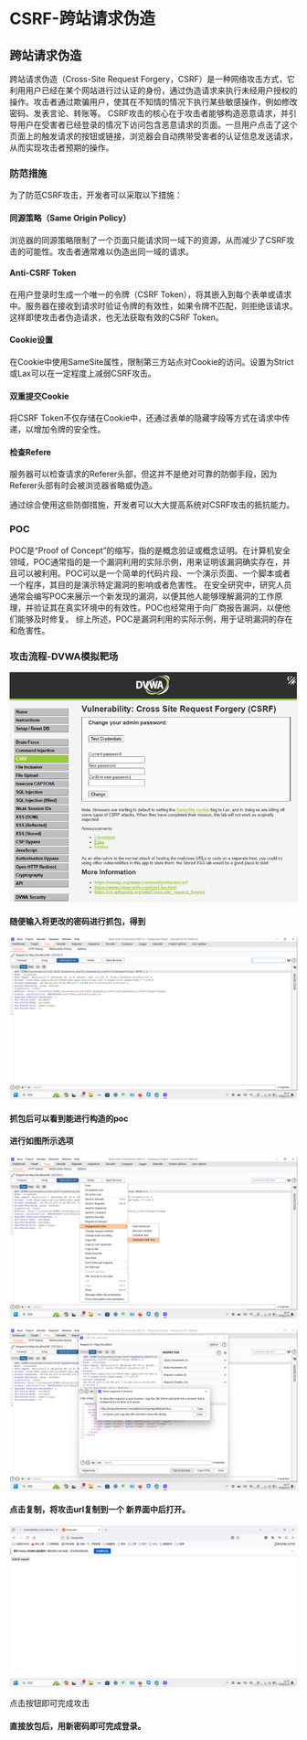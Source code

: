 # CSRF-跨站请求伪造


<!--more-->

## 跨站请求伪造

跨站请求伪造（Cross-Site Request Forgery，CSRF）是一种网络攻击方式，它利用用户已经在某个网站进行过认证的身份，通过伪造请求来执行未经用户授权的操作。攻击者通过欺骗用户，使其在不知情的情况下执行某些敏感操作，例如修改密码、发表言论、转账等。
CSRF攻击的核心在于攻击者能够构造恶意请求，并引导用户在受害者已经登录的情况下访问包含恶意请求的页面。一旦用户点击了这个页面上的触发请求的按钮或链接，浏览器会自动携带受害者的认证信息发送请求，从而实现攻击者预期的操作。

### 防范措施

为了防范CSRF攻击，开发者可以采取以下措施：

#### 同源策略（Same Origin Policy）

浏览器的同源策略限制了一个页面只能请求同一域下的资源，从而减少了CSRF攻击的可能性。攻击者通常难以伪造出同一域的请求。

#### Anti-CSRF Token

在用户登录时生成一个唯一的令牌（CSRF Token），将其嵌入到每个表单或请求中。服务器在接收到请求时验证令牌的有效性，如果令牌不匹配，则拒绝该请求。这样即使攻击者伪造请求，也无法获取有效的CSRF Token。

#### Cookie设置

在Cookie中使用SameSite属性，限制第三方站点对Cookie的访问。设置为Strict或Lax可以在一定程度上减弱CSRF攻击。

#### 双重提交Cookie

将CSRF Token不仅存储在Cookie中，还通过表单的隐藏字段等方式在请求中传递，以增加令牌的安全性。

#### 检查Refere

 服务器可以检查请求的Referer头部，但这并不是绝对可靠的防御手段，因为Referer头部有时会被浏览器省略或伪造。

通过综合使用这些防御措施，开发者可以大大提高系统对CSRF攻击的抵抗能力。

### POC

 POC是“Proof of Concept”的缩写，指的是概念验证或概念证明。在计算机安全领域，POC通常指的是一个漏洞利用的实际示例，用来证明该漏洞确实存在，并且可以被利用。POC可以是一个简单的代码片段、一个演示页面、一个脚本或者一个程序，其目的是演示特定漏洞的影响或者危害性。
在安全研究中，研究人员通常会编写POC来展示一个新发现的漏洞，以便其他人能够理解漏洞的工作原理，并验证其在真实环境中的有效性。POC也经常用于向厂商报告漏洞，以便他们能够及时修复。
综上所述，POC是漏洞利用的实际示例，用于证明漏洞的存在和危害性。

### 攻击流程-DVWA模拟靶场

![image-20250530150613322](images/image-20250530150613322.png)

#### 随便输入将更改的密码进行抓包，得到

![img](images/7ed6c2d7c1764a651dfe2fef53a6db7c.png)

####  抓包后可以看到能进行构造的poc

#### 进行如图所示选项

![img](images/d8725c22990bbfc03d3c7cc4f8733b33.png)

![img](images/80c2ddf8820e9b574b9cf49cb08a2500.png)

#### 点击复制，将攻击url复制到一个 新界面中后打开。

![img](images/4ae846ab3a3540b2c4328d9d7470593a.png)

点击按钮即可完成攻击

#### 直接放包后，用新密码即可完成登录。
